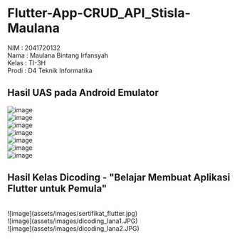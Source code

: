 # Flutter-App-CRUD_API_Stisla-Maulana

NIM   : 2041720132 <br>
Nama  : Maulana Bintang Irfansyah <br>
Kelas : TI-3H <br>
Prodi : D4 Teknik Informatika <br>

## Hasil UAS pada Android Emulator
![image](assets/images/maulana1.JPG)
<br>
![image](assets/images/maulana2.JPG)
<br>
![image](assets/images/maulana3.JPG)
<br>
![image](assets/images/maulana4.JPG)
<br>
![image](assets/images/maulana5.JPG)
<br>
![image](assets/images/maulana6.JPG)
<br>
![image](assets/images/maulana7.JPG)

## Hasil Kelas Dicoding - "Belajar Membuat Aplikasi Flutter untuk Pemula"
<br>
![image](assets/images/sertifikat_flutter.jpg)
<br>
![image](assets/images/dicoding_lana1.JPG)
<br>
![image](assets/images/dicoding_lana2.JPG)

